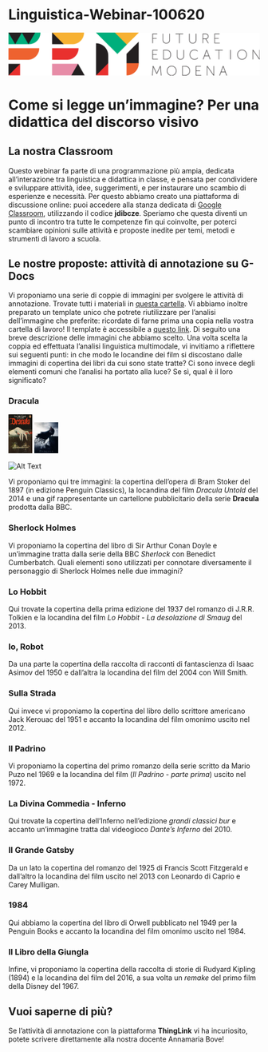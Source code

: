 # Linguistica-Webinar-100620
<script src="https://cdnjs.cloudflare.com/ajax/libs/font-awesome/5.13.0/js/all.min.js" integrity="sha256-KzZiKy0DWYsnwMF+X1DvQngQ2/FxF7MF3Ff72XcpuPs=" crossorigin="anonymous"></script>

<a href="https://fem.digital" rel="FEM Future Education Modena" target="_blank">![](FEM_Logo.png)</a>

# Come si legge un’immagine? Per una didattica del discorso visivo

## La nostra Classroom
Questo webinar fa parte di una programmazione più ampia, dedicata all’interazione tra linguistica e didattica in classe, e pensata per condividere e sviluppare attività, idee, suggerimenti, e per instaurare uno scambio di esperienze e necessità. Per questo abbiamo creato una piattaforma di discussione online: puoi accedere alla stanza dedicata di <a href="https://classroom.google.com/u/0/" target="_blank">Google Classroom</a>, utilizzando il codice **jdibcze**.
Speriamo che questa diventi un punto di incontro tra tutte le competenze fin qui coinvolte, per poterci scambiare opinioni sulle attività e proposte inedite per temi, metodi e strumenti di lavoro a scuola. 

## Le nostre proposte: attività di annotazione su G-Docs

Vi proponiamo una serie di coppie di immagini per svolgere le attività di annotazione. Trovate tutti i materiali in <a href="https://drive.google.com/drive/folders/1sFHrH9DmzxLmk9xGNnE3TNlLzTSzpMhI" target="_blank">questa cartella</a>. Vi abbiamo inoltre preparato un template unico che potrete riutilizzare per l’analisi dell’immagine che preferite: ricordate di farne prima una copia nella vostra cartella di lavoro! Il template è accessibile a <a href="https://docs.google.com/document/d/1PCVFKw4e0LTb41KfydVf74ajRHSyD7YgspjlNUh-rY8/edit#heading=h.woep0u49atx2" target="_blank">questo link</a>. 
Di seguito una breve descrizione delle immagini che abbiamo scelto. Una volta scelta la coppia ed effettuata l’analisi linguistica multimodale, vi invitiamo a riflettere sui seguenti punti: in che modo le locandine dei film si discostano dalle immagini di copertina dei libri da cui sono state tratte? Ci sono invece degli elementi comuni che l’analisi ha portato alla luce? Se sì, qual è il loro significato? 

### Dracula

<img src="dracula_libro.jpg" width="48">
<img src="dracula_film.jpg" width="48">

![Alt Text](http://downrightcreepy.com/wp-content/uploads/2020/01/dracula-outdoor-ad-2020.gif) 

Vi proponiamo qui tre immagini: la copertina dell’opera di Bram Stoker del 1897 (in edizione Penguin Classics), la locandina del film *Dracula Untold* del 2014 e una gif rappresentante un cartellone pubblicitario della serie **Dracula** prodotta dalla BBC. 

### Sherlock Holmes

Vi proponiamo la copertina del libro di Sir Arthur Conan Doyle e un’immagine tratta dalla serie della BBC *Sherlock* con Benedict Cumberbatch. Quali elementi sono utilizzati per connotare diversamente il personaggio di Sherlock Holmes nelle due immagini?

### Lo Hobbit

Qui trovate la copertina della prima edizione del 1937 del romanzo di J.R.R. Tolkien e la locandina del film *Lo Hobbit - La desolazione di Smaug* del 2013. 

### Io, Robot

Da una parte la copertina della raccolta di racconti di fantascienza di Isaac Asimov del 1950 e dall’altra la locandina del film del 2004 con Will Smith.

### Sulla Strada

Qui invece vi proponiamo la copertina del libro dello scrittore americano Jack Kerouac del 1951 e accanto la locandina del film omonimo uscito nel 2012.

### Il Padrino

Vi proponiamo la copertina del primo romanzo della serie scritto da Mario Puzo nel 1969 e la locandina del film (*Il Padrino - parte prima*) uscito nel 1972.

### La Divina Commedia - Inferno

Qui trovate la copertina dell’Inferno nell’edizione *grandi classici bur* e accanto un’immagine tratta dal videogioco *Dante’s Inferno* del 2010.

### Il Grande Gatsby

Da un lato la copertina del romanzo del 1925 di Francis Scott Fitzgerald e dall’altro la locandina del film uscito nel 2013 con Leonardo di Caprio e Carey Mulligan.

### 1984

Qui abbiamo la copertina del libro di Orwell pubblicato nel 1949 per la Penguin Books e accanto la locandina del film omonimo uscito nel 1984. 

### Il Libro della Giungla 

Infine, vi proponiamo la copertina della raccolta di storie di Rudyard Kipling (1894) e la locandina del film del 2016, a sua volta un *remake* del primo film della Disney del 1967.

## Vuoi saperne di più?

Se l’attività di annotazione con la piattaforma **ThingLink** vi ha incuriosito, potete scrivere direttamente alla nostra docente Annamaria Bove!
